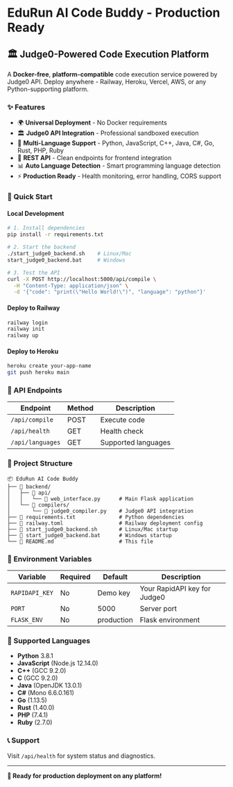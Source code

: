 # EduRun AI Code Buddy - Production Ready

## 🏛️ Judge0-Powered Code Execution Platform

A **Docker-free**, **platform-compatible** code execution service powered by Judge0 API. Deploy anywhere - Railway, Heroku, Vercel, AWS, or any Python-supporting platform.

### ✨ Features

- 🌍 **Universal Deployment** - No Docker requirements
- 🏛️ **Judge0 API Integration** - Professional sandboxed execution  
- 🚀 **Multi-Language Support** - Python, JavaScript, C++, Java, C#, Go, Rust, PHP, Ruby
- 🔧 **REST API** - Clean endpoints for frontend integration
- 📊 **Auto Language Detection** - Smart programming language detection
- ⚡ **Production Ready** - Health monitoring, error handling, CORS support

### 🚀 Quick Start

#### Local Development
```bash
# 1. Install dependencies
pip install -r requirements.txt

# 2. Start the backend
./start_judge0_backend.sh    # Linux/Mac
start_judge0_backend.bat     # Windows

# 3. Test the API
curl -X POST http://localhost:5000/api/compile \
  -H "Content-Type: application/json" \
  -d '{"code": "print(\"Hello World!\")", "language": "python"}'
```

#### Deploy to Railway
```bash
railway login
railway init
railway up
```

#### Deploy to Heroku
```bash
heroku create your-app-name
git push heroku main
```

### 📡 API Endpoints

| Endpoint | Method | Description |
|----------|---------|-------------|
| `/api/compile` | POST | Execute code |
| `/api/health` | GET | Health check |
| `/api/languages` | GET | Supported languages |

### 📁 Project Structure

```
📦 EduRun AI Code Buddy
├── 📁 backend/
│   ├── 📁 api/
│   │   └── 📄 web_interface.py      # Main Flask application
│   └── 📁 compilers/
│       └── 📄 judge0_compiler.py    # Judge0 API integration
├── 📄 requirements.txt              # Python dependencies
├── 📄 railway.toml                  # Railway deployment config
├── 📄 start_judge0_backend.sh       # Linux/Mac startup
├── 📄 start_judge0_backend.bat      # Windows startup
└── 📄 README.md                     # This file
```

### 🔧 Environment Variables

| Variable | Required | Default | Description |
|----------|----------|---------|-------------|
| `RAPIDAPI_KEY` | No | Demo key | Your RapidAPI key for Judge0 |
| `PORT` | No | 5000 | Server port |
| `FLASK_ENV` | No | production | Flask environment |

### 🌟 Supported Languages

- **Python** 3.8.1
- **JavaScript** (Node.js 12.14.0)  
- **C++** (GCC 9.2.0)
- **C** (GCC 9.2.0)
- **Java** (OpenJDK 13.0.1)
- **C#** (Mono 6.6.0.161)
- **Go** (1.13.5)
- **Rust** (1.40.0)
- **PHP** (7.4.1)
- **Ruby** (2.7.0)

### 📞 Support

Visit `/api/health` for system status and diagnostics.

---

**🎉 Ready for production deployment on any platform!**
